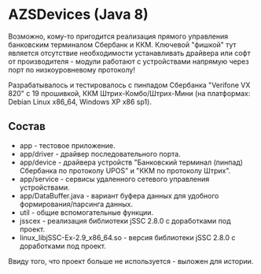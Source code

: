 # AZSDevices (Java 8)

Возможно, кому-то пригодится реализация прямого управления банковским терминалом Сбербанк и ККМ.
Ключевой "фишкой" тут является отсутствие необходимости устанавливать драйвера или софт от
производителя - модули работают с устройствами напрямую через порт по низкоуровневому протоколу!

Разрабатывалось и тестировалось с пинпадом Сбербанка "Verifone VX 820" с 19 прошивкой,
ККМ Штрих-Комбо/Штрих-Мини (на платформах: Debian Linux x86_64, Windows XP x86 sp1).

## Состав

* app - тестовое приложение.
* app/driver - драйвер последовательного порта.
* app/device - драйвера устройств "Банковский терминал (пинпад) Сбербанка по протоколу UPOS" и "ККМ по протоколу Штрих".
* app/service - сервисы удаленного сетевого управления устройствами.
* app/DataBuffer.java - вариант буфера данных для удобного формирования/парсинга данных.
* util - общие вспомогательные функции.
* jsscex - реализация библиотеки jSSC 2.8.0 с доработками под проект.
* linux_libjSSC-Ex-2.9_x86_64.so - версия библиотеки jSSC 2.8.0 с доработками под проект.

Ввиду того, что проект больше не используется - выложен для истории.
